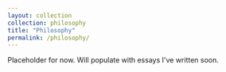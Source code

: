 ```yaml
---
layout: collection
collection: philosophy
title: "Philosophy"
permalink: /philosophy/
---
```


Placeholder for now.
Will populate with essays I've written soon.
